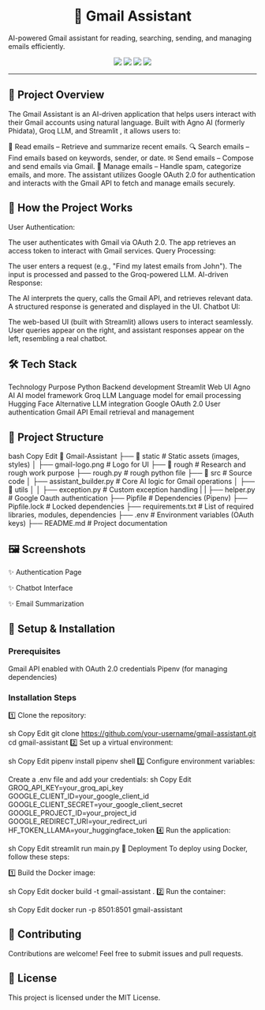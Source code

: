 <h1 align="center"> 📧 Gmail Assistant </h1>
AI-powered Gmail assistant for reading, searching, sending, and managing emails efficiently.

<p align="center">
  <img src="https://img.shields.io/badge/Python-3776AB?style=for-the-badge&logo=Python&logoColor=black&labelColor=white&color=red" />
  <img src="https://img.shields.io/badge/Agno-43B02A?style=for-the-badge&logo=Agno&logoColor=black&labelColor=white&color=yellow" />
  <img src="https://img.shields.io/badge/Groq-234452?style=for-the-badge&logoColor=black&labelColor=white&color=brown" />
  <img src="https://img.shields.io/badge/Streamlit-FF4B4B?style=for-the-badge&logo=Streamlit&logoColor=black&labelColor=white&color=orange" />
</p>

---

## 🚀 Project Overview
The Gmail Assistant is an AI-driven application that helps users interact with their Gmail accounts using natural language. Built with Agno AI (formerly Phidata), Groq LLM, and Streamlit , it allows users to:

📩 Read emails – Retrieve and summarize recent emails.
🔍 Search emails – Find emails based on keywords, sender, or date.
✉ Send emails – Compose and send emails via Gmail.
📂 Manage emails – Handle spam, categorize emails, and more.
The assistant utilizes Google OAuth 2.0 for authentication and interacts with the Gmail API to fetch and manage emails securely.



## 🎯 How the Project Works
User Authentication:

The user authenticates with Gmail via OAuth 2.0.
The app retrieves an access token to interact with Gmail services.
Query Processing:

The user enters a request (e.g., "Find my latest emails from John").
The input is processed and passed to the Groq-powered LLM.
AI-driven Response:

The AI interprets the query, calls the Gmail API, and retrieves relevant data.
A structured response is generated and displayed in the UI.
Chatbot UI:

The web-based UI (built with Streamlit) allows users to interact seamlessly.
User queries appear on the right, and assistant responses appear on the left, resembling a real chatbot.


## 🛠️ Tech Stack
Technology	Purpose
Python	Backend development
Streamlit	Web UI
Agno AI	AI model framework
Groq LLM	Language model for email processing
Hugging Face	Alternative LLM integration
Google OAuth 2.0	User authentication
Gmail API	Email retrieval and management


## 📂 Project Structure
bash
Copy
Edit
📂 Gmail-Assistant
├── 📂 static                 # Static assets (images, styles)
│   ├── gmail-logo.png         # Logo for UI
├── 📂 rough                   # Research and rough work purpose
    ├── rough.py               # rough python file 
├── 📂 src                     # Source code
│   ├── assistant_builder.py   # Core AI logic for Gmail operations
│   ├── 📂 utils
│   │   ├── exception.py     # Custom exception handling
|   |   ├── helper.py        # Google Oauth authentication
├── Pipfile                  # Dependencies (Pipenv)
├── Pipfile.lock             # Locked dependencies
├── requirements.txt         # List of required libraries, modules, dependencies
├── .env                     # Environment variables (OAuth keys)
├── README.md                # Project documentation



## 🖼️ Screenshots
✨ Authentication Page

✨ Chatbot Interface

✨ Email Summarization



## 🚀 Setup & Installation
### Prerequisites
Gmail API enabled with OAuth 2.0 credentials
Pipenv (for managing dependencies)

### Installation Steps
1️⃣ Clone the repository:

sh
Copy
Edit
git clone https://github.com/your-username/gmail-assistant.git
cd gmail-assistant
2️⃣ Set up a virtual environment:

sh
Copy
Edit
pipenv install
pipenv shell
3️⃣ Configure environment variables:

Create a .env file and add your credentials:
sh
Copy
Edit
GROQ_API_KEY=your_groq_api_key
GOOGLE_CLIENT_ID=your_google_client_id
GOOGLE_CLIENT_SECRET=your_google_client_secret
GOOGLE_PROJECT_ID=your_project_id
GOOGLE_REDIRECT_URI=your_redirect_uri
HF_TOKEN_LLAMA=your_huggingface_token
4️⃣ Run the application:

sh
Copy
Edit
streamlit run main.py
🚀 Deployment
To deploy using Docker, follow these steps:

1️⃣ Build the Docker image:

sh
Copy
Edit
docker build -t gmail-assistant .
2️⃣ Run the container:

sh
Copy
Edit
docker run -p 8501:8501 gmail-assistant


## 🤝 Contributing
Contributions are welcome! Feel free to submit issues and pull requests.

## 📜 License
This project is licensed under the MIT License.
